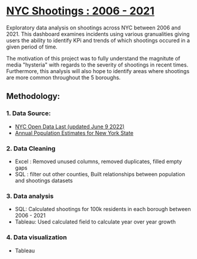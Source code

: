 # [NYC Shootings : 2006 - 2021](https://public.tableau.com/app/profile/amirgm/viz/NYPD_ShootingsDashboard/MainDash)

Exploratory data analysis on shootings across NYC between 2006 and 2021. This dashboard examines incidents using various granualities giving users the ability to identify KPi and trends of which shootings occured in a given period of time.   

The motivation of this project was to fully understand the magnitute of media "hysteria" with regards to the severity of shootings in recent times. Furthermore, this analysis will also hope to identify areas where shootings are more common throughout the 5 boroughs. 

## Methodology: 
### 1. Data Source: 
* [NYC Open Data Last (updated June 9 2022)](https://data.cityofnewyork.us/Public-Safety/NYPD-Shooting-Incident-Data-Historic-/833y-fsy8) 
* [Annual Population Estimates for New York State](https://data.ny.gov/Government-Finance/Annual-Population-Estimates-for-New-York-State-and/krt9-ym2k)
### 2. Data Cleaning
* Excel : Removed unused columns, removed duplicates, filled empty gaps 
* SQL : filter out other counties, Built relationships between population and shootings datasets
### 3. Data analysis
* SQL: Calculated shootings for 100k residents in each borough between 2006 - 2021
* Tableau: Used calculated field to calculate year over year growth 
### 4. Data visualization
* Tableau

